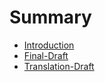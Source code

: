 # Summary

* [Introduction](README.md)
* [Final-Draft](final-draft.md)
* [Translation-Draft](translation-draft.md)

